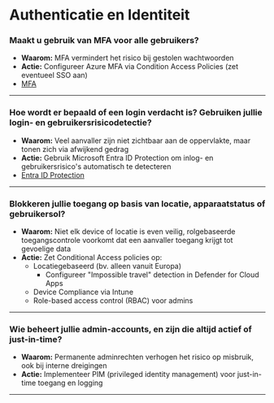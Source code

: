 # Authenticatie en Identiteit

### Maakt u gebruik van MFA voor alle gebruikers?
- **Waarom:** MFA vermindert het risico bij gestolen wachtwoorden
- **Actie:** Configureer Azure MFA via Condition Access Policies (zet eventueel SSO aan)
- [MFA](../plannen/authenticatie%20en%20identiteit%20plan.md###MFA)

---

### Hoe wordt er bepaald of een login verdacht is? Gebruiken jullie login- en gebruikersrisicodetectie?
- **Waarom:** Veel aanvaller zijn niet zichtbaar aan de oppervlakte, maar tonen zich via afwijkend gedrag
- **Actie:** Gebruik Microsoft Entra ID Protection om inlog- en gebruikersrisico's automatisch te detecteren
- [Entra ID Protection](../plannen/authenticatie%20en%20identiteit%20plan.md###Entra%20ID%20Protection)

---

### Blokkeren jullie toegang op basis van locatie, apparaatstatus of gebruikersol?
- **Waarom:** Niet elk device of locatie is even veilig, rolgebaseerde toegangscontrole voorkomt dat een aanvaller toegang krijgt tot gevoelige data
- **Actie:** Zet Conditional Access policies op:
    - Locatiegebaseerd (bv. alleen vanuit Europa)
        - Configureer "Impossible travel" detection in Defender for Cloud Apps
    - Device Compliance via Intune
    - Role-based access control (RBAC) voor admins

---

### Wie beheert jullie admin-accounts, en zijn die altijd actief of just-in-time?
- **Waarom:** Permanente adminrechten verhogen het risico op misbruik, ook bij interne dreigingen
- **Actie:** Implementeer PIM (privileged identity management) voor just-in-time toegang en logging

---

